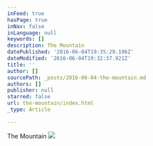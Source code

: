 ```yaml
---
inFeed: true
hasPage: true
inNav: false
inLanguage: null
keywords: []
description: The Mountain
datePublished: '2016-06-04T19:35:29.196Z'
dateModified: '2016-06-04T19:32:37.921Z'
title: ''
author: []
sourcePath: _posts/2016-06-04-the-mountain.md
authors: []
publisher: null
starred: false
url: the-mountain/index.html
_type: Article

---
```

The Mountain
![](https://the-grid-user-content.s3-us-west-2.amazonaws.com/f7e0c176-76d4-4710-9c9c-867023bc1258.jpg)